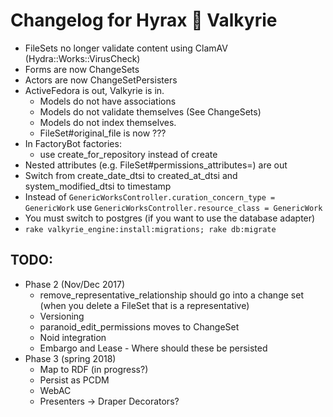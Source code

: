# Changelog for Hyrax 💖 Valkyrie

* FileSets no longer validate content using ClamAV (Hydra::Works::VirusCheck)
* Forms are now ChangeSets
* Actors are now ChangeSetPersisters
* ActiveFedora is out, Valkyrie is in.
  * Models do not have associations
  * Models do not validate themselves (See ChangeSets)
  * Models do not index themselves.
  * FileSet#original_file is now ???
* In FactoryBot factories:
  * use create_for_repository instead of create
* Nested attributes (e.g. FileSet#permissions_attributes=) are out
* Switch from create_date_dtsi to created_at_dtsi and system_modified_dtsi to timestamp
* Instead of `GenericWorksController.curation_concern_type = GenericWork` use
  `GenericWorksController.resource_class = GenericWork`
* You must switch to postgres (if you want to use the database adapter)
* `rake valkyrie_engine:install:migrations; rake db:migrate`

## TODO:

* Phase 2 (Nov/Dec 2017)
  * remove_representative_relationship should go into a change set (when you delete a FileSet that is a representative)
  * Versioning
  * paranoid_edit_permissions moves to ChangeSet
  * Noid integration
  * Embargo and Lease - Where should these be persisted
* Phase 3 (spring 2018)
  * Map to RDF (in progress?)
  * Persist as PCDM
  * WebAC
  * Presenters -> Draper Decorators?
